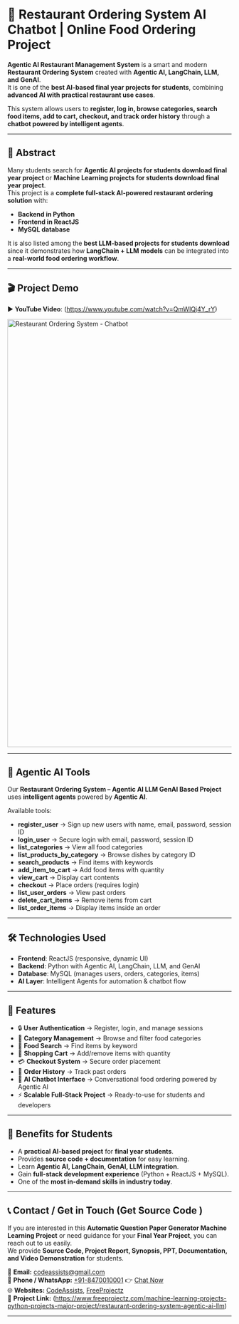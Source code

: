 # 🍴 Restaurant Ordering System AI Chatbot | Online Food Ordering Project  

**Agentic AI Restaurant Management System** is a smart and modern **Restaurant Ordering System** created with **Agentic AI, LangChain, LLM, and GenAI**.  
It is one of the **best AI-based final year projects for students**, combining **advanced AI with practical restaurant use cases**.  

This system allows users to **register, log in, browse categories, search food items, add to cart, checkout, and track order history** through a **chatbot powered by intelligent agents**.  

---

## 📖 Abstract  

Many students search for **Agentic AI projects for students download final year project** or **Machine Learning projects for students download final year project**.  
This project is a **complete full-stack AI-powered restaurant ordering solution** with:  
- **Backend in Python**  
- **Frontend in ReactJS**  
- **MySQL database**  

It is also listed among the **best LLM-based projects for students download** since it demonstrates how **LangChain + LLM models** can be integrated into a **real-world food ordering workflow**.  

---

## 🎬 Project Demo  
▶️ **YouTube Video**: (https://www.youtube.com/watch?v=QmWlQj4Y_rY) 

<img width="1854" height="961" alt="Restaurant Ordering System - Chatbot" src="https://github.com/user-attachments/assets/09869108-9bc2-4ce4-a2c8-2c3fbb1f5bcc" />

---

## 🤖 Agentic AI Tools  

Our **Restaurant Ordering System – Agentic AI LLM GenAI Based Project** uses **intelligent agents** powered by **Agentic AI**.  

Available tools:  
- **register_user** → Sign up new users with name, email, password, session ID  
- **login_user** → Secure login with email, password, session ID  
- **list_categories** → View all food categories  
- **list_products_by_category** → Browse dishes by category ID  
- **search_products** → Find items with keywords  
- **add_item_to_cart** → Add food items with quantity  
- **view_cart** → Display cart contents  
- **checkout** → Place orders (requires login)  
- **list_user_orders** → View past orders  
- **delete_cart_items** → Remove items from cart  
- **list_order_items** → Display items inside an order  

---

## 🛠️ Technologies Used  

- **Frontend**: ReactJS (responsive, dynamic UI)  
- **Backend**: Python with Agentic AI, LangChain, LLM, and GenAI  
- **Database**: MySQL (manages users, orders, categories, items)  
- **AI Layer**: Intelligent Agents for automation & chatbot flow  

---

## 🚀 Features  

- 🔒 **User Authentication** → Register, login, and manage sessions  
- 📂 **Category Management** → Browse and filter food categories  
- 🍕 **Food Search** → Find items by keyword  
- 🛒 **Shopping Cart** → Add/remove items with quantity  
- 💳 **Checkout System** → Secure order placement  
- 📜 **Order History** → Track past orders  
- 🤖 **AI Chatbot Interface** → Conversational food ordering powered by Agentic AI  
- ⚡ **Scalable Full-Stack Project** → Ready-to-use for students and developers  

---

## 🎯 Benefits for Students  

- A **practical AI-based project** for **final year students**.  
- Provides **source code + documentation** for easy learning.  
- Learn **Agentic AI, LangChain, GenAI, LLM integration**.  
- Gain **full-stack development experience** (Python + ReactJS + MySQL).  
- One of the **most in-demand skills in industry today**.  

---

## 📞 Contact / Get in Touch (Get Source Code ) 

If you are interested in this **Automatic Question Paper Generator Machine Learning Project** or need guidance for your **Final Year Project**, you can reach out to us easily.  
We provide **Source Code, Project Report, Synopsis, PPT, Documentation, and Video Demonstration** for students.  

📩 **Email:** [codeassists@gmail.com](mailto:codeassists@gmail.com)  
📱 **Phone / WhatsApp:** [+91-8470010001](https://wa.me/918470010001?text=Hello%20Team%2C%20I%20got%20your%20contact%20from%20GitHub%20and%20want%20to%20know%20about%20a%20project) 👉 [Chat Now](https://wa.me/918470010001?text=Hello%20Team%2C%20I%20got%20your%20contact%20from%20GitHub%20and%20want%20to%20know%20about%20a%20project)    
🌐 **Websites:**   [CodeAssists](http://codeassists.com/), [FreeProjectz](https://www.freeprojectz.com/)  
📌 **Project Link:** (https://www.freeprojectz.com/machine-learning-projects-python-projects-major-project/restaurant-ordering-system-agentic-ai-llm)

---



